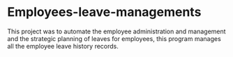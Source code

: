 # Employees-leave-managements
This project was to automate the employee administration and management and the strategic planning of leaves for employees, this program manages all the employee leave history records. 
